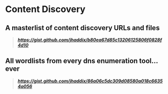 # Content Discovery
## A masterlist of content discovery URLs and files
> ***https://gist.github.com/jhaddix/b80ea67d85c13206125806f0828f4d10***
## All wordlists from every dns enumeration tool... ever
> ***https://gist.github.com/jhaddix/86a06c5dc309d08580a018c66354a056***
